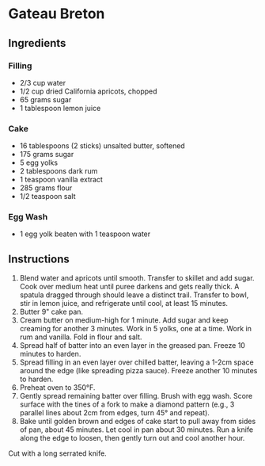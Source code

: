 # Gateau Breton

## Ingredients

### Filling

- 2/3 cup water
- 1/2 cup dried California apricots, chopped
- 65 grams sugar
- 1 tablespoon lemon juice

### Cake

- 16 tablespoons (2 sticks) unsalted butter, softened
- 175 grams sugar
- 5 egg yolks
- 2 tablespoons dark rum
- 1 teaspoon vanilla extract
- 285 grams flour
- 1/2 teaspoon salt

### Egg Wash

- 1 egg yolk beaten with 1 teaspoon water

## Instructions

1. Blend water and apricots until smooth. Transfer to skillet and add sugar. Cook over medium heat until puree darkens and gets really thick. A spatula dragged through should leave a distinct trail. Transfer to bowl, stir in lemon juice, and refrigerate until cool, at least 15 minutes.
2. Butter 9" cake pan.
3. Cream butter on medium-high for 1 minute. Add sugar and keep creaming for another 3 minutes. Work in 5 yolks, one at a time. Work in rum and vanilla. Fold in flour and salt.
4. Spread half of batter into an even layer in the greased pan. Freeze 10 minutes to harden.
5. Spread filling in an even layer over chilled batter, leaving a 1-2cm space around the edge (like spreading pizza sauce). Freeze another 10 minutes to harden.
6. Preheat oven to 350°F.
7. Gently spread remaining batter over filling. Brush with egg wash. Score surface with the tines of a fork to make a diamond pattern (e.g., 3 parallel lines about 2cm from edges, turn 45° and repeat).
8. Bake until golden brown and edges of cake start to pull away from sides of pan, about 45 minutes. Let cool in pan about 30 minutes. Run a knife along the edge to loosen, then gently turn out and cool another hour.

Cut with a long serrated knife.
